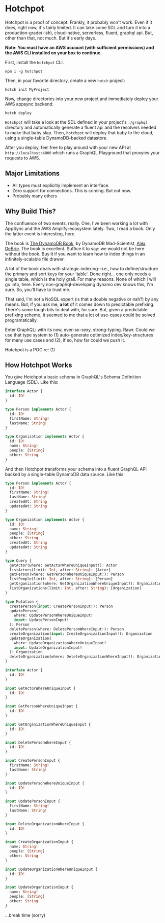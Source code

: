 # Hotchpot

Hotchpot is a proof of concept. Frankly, it probably won't work. Even if it does, right now, it's fairly limited. It can take some SDL and turn it into a production-grade(-ish), cloud-native, serverless, fluent, graphql api. But, other than that, not much. But it's early days.

**Note: You must have an AWS account (with sufficient permissions) and the AWS CLI installed on your box to continue.**

First, install the `hotchpot` CLI.

```
npm i -g hotchpot
```

Then, in your favorite directory, create a new `hotch` project:

```
hotch init MyProject
```

Now, change directories into your new project and immediately deploy your AWS appsync backend:

```
hotch deploy
```

`Hotchpot` will take a look at the SDL defined in your project's `./graphql` directory and automatically generate a fluent api and the resolvers needed to make that baby slap. Then, `hotchpot` will deploy that baby to the cloud, using a single-table DynamoDB-backed datastore.

After you deploy, feel free to play around with your new API at `http://localhost:4000` which runs a GraphQL Playground that proxyies your requests to AWS.

## Major Limitations

- All types must explicitly implement an interface.
- Zero support for connections. This is coming. But not now.
- Probably many others

## Why Build This?

The confluence of two events, really. One, I've been working a lot with AppSync and the AWS Amplify-ecosystem lately. Two, I read a book. Only the latter event is interesting, here.

The book is [The DynamoDB Book](https://www.dynamodbbook.com/), by DynamoDB Mad-Scientist, [Alex DeBrie](https://twitter.com/alexbdebrie). The book is excellent. Suffice it to say: we would not be here without the book. Buy it if you want to learn how to index things in an infinitely-scalable file drawer.

A lot of the book deals with strategic indexing--i.e., how to define/structure the primary and sort keys for your 'table'. Done right... one only needs a single table, which is the holy grail. For many reasons. None of which I will go into, here. Every non-graphql-developing dynamo dev knows this, I'm sure. So, you'll have to trust me.

That said, I'm not a NoSQL expert (is that a double negative or nah?) by any means. But, if you ask me, **a lot** of it comes down to predictable prefixing. There's some tough bits to deal with, for sure. But, given a predictable prefixing scheme, it seemed to me that a lot of use-cases could be solved programatically.

Enter GraphQL: with its now, ever-so-sexy, strong-typing. Rawr. Could we use that type system to (1) auto-generate optimized index/key-structures for many use cases and (2), if so, how far could we push it.

Hotchpot is a POC re: (1)

## How Hotchpot Works

You give Hotchpot a basic schema in GraphQL's Schema Definition Language (SDL). Like this:

```graphql
interface Actor {
  id: ID!
}

type Person implements Actor {
  id: ID!
  firstName: String!
  lastName: String!
}

type Organization implements Actor {
  id: ID!
  name: String!
  people: [String]
  other: String
}
```

And then Hotchpot transforms your schema into a fluent GraphQL API backed by a single-table DynamoDB data source. Like this:

```graphql
type Person implements Actor {
  id: ID!
  firstName: String!
  lastName: String!
  createdAt: String
  updatedAt: String
}

type Organization implements Actor {
  id: ID!
  name: String!
  people: [String]
  other: String
  createdAt: String
  updatedAt: String
}

type Query {
  getActor(where: GetActorWhereUniqueInput!): Actor
  listActors(limit: Int, after: String): [Actor]
  getPerson(where: GetPersonWhereUniqueInput!): Person
  listPeople(limit: Int, after: String): [Person]
  getOrganization(where: GetOrganizationWhereUniqueInput!): Organization
  listOrganizations(limit: Int, after: String): [Organization]
}

type Mutation {
  createPerson(input: CreatePersonInput!): Person
  updatePerson(
    where: UpdatePersonWhereUniqueInput!
    input: UpdatePersonInput!
  ): Person
  deletePerson(where: DeletePersonWhereInput!): Person
  createOrganization(input: CreateOrganizationInput!): Organization
  updateOrganization(
    where: UpdateOrganizationWhereUniqueInput!
    input: UpdateOrganizationInput!
  ): Organization
  deleteOrganization(where: DeleteOrganizationWhereInput!): Organization
}

interface Actor {
  id: ID!
}

input GetActorWhereUniqueInput {
  id: ID!
}

input GetPersonWhereUniqueInput {
  id: ID!
}

input GetOrganizationWhereUniqueInput {
  id: ID!
}

input DeletePersonWhereInput {
  id: ID!
}

input CreatePersonInput {
  firstName: String!
  lastName: String!
}

input UpdatePersonWhereUniqueInput {
  id: ID!
}

input UpdatePersonInput {
  firstName: String!
  lastName: String!
}

input DeleteOrganizationWhereInput {
  id: ID!
}

input CreateOrganizationInput {
  name: String!
  people: [String]
  other: String
}

input UpdateOrganizationWhereUniqueInput {
  id: ID!
}

input UpdateOrganizationInput {
  name: String!
  people: [String]
  other: String
}
```

...break time (sorry)
